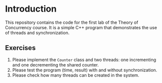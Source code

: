 # Introduction 

This repository contains the code for the first lab of the Theory of Concurrency course. 
It is a simple C++ program that demonstrates the use of threads and synchronization.

## Exercises

1. Please implement the `Counter` class and two threads: one incrementing
   and one decrementing the shared counter.
2. Please test the program (time, result) with and without synchronization.
3. Please check how many threads can be created in the system.
